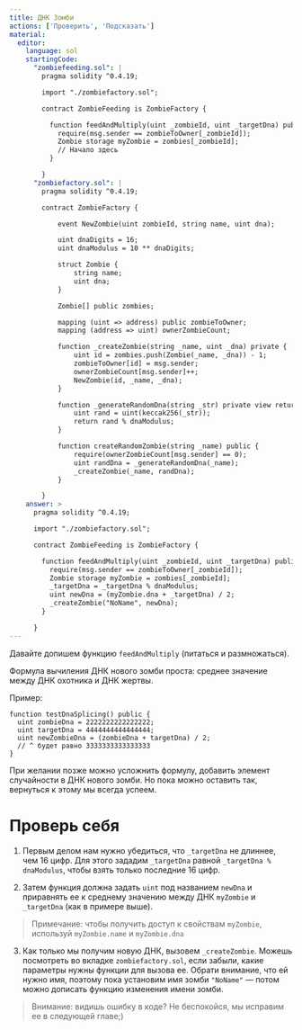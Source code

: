 ```yaml
---
title: ДНК Зомби 
actions: ['Проверить', 'Подсказать']
material:
  editor:
    language: sol
    startingCode:
      "zombiefeeding.sol": |
        pragma solidity ^0.4.19;

        import "./zombiefactory.sol";

        contract ZombieFeeding is ZombieFactory {

          function feedAndMultiply(uint _zombieId, uint _targetDna) public {
            require(msg.sender == zombieToOwner[_zombieId]);
            Zombie storage myZombie = zombies[_zombieId];
            // Начало здесь
          }

        }
      "zombiefactory.sol": |
        pragma solidity ^0.4.19;

        contract ZombieFactory {

            event NewZombie(uint zombieId, string name, uint dna);

            uint dnaDigits = 16;
            uint dnaModulus = 10 ** dnaDigits;

            struct Zombie {
                string name;
                uint dna;
            }

            Zombie[] public zombies;

            mapping (uint => address) public zombieToOwner;
            mapping (address => uint) ownerZombieCount;

            function _createZombie(string _name, uint _dna) private {
                uint id = zombies.push(Zombie(_name, _dna)) - 1;
                zombieToOwner[id] = msg.sender;
                ownerZombieCount[msg.sender]++;
                NewZombie(id, _name, _dna);
            }

            function _generateRandomDna(string _str) private view returns (uint) {
                uint rand = uint(keccak256(_str));
                return rand % dnaModulus;
            }

            function createRandomZombie(string _name) public {
                require(ownerZombieCount[msg.sender] == 0);
                uint randDna = _generateRandomDna(_name);
                _createZombie(_name, randDna);
            }

        }
    answer: >
      pragma solidity ^0.4.19;

      import "./zombiefactory.sol";

      contract ZombieFeeding is ZombieFactory {

        function feedAndMultiply(uint _zombieId, uint _targetDna) public {
          require(msg.sender == zombieToOwner[_zombieId]);
          Zombie storage myZombie = zombies[_zombieId];
          _targetDna = _targetDna % dnaModulus;
          uint newDna = (myZombie.dna + _targetDna) / 2;
          _createZombie("NoName", newDna);
        }

      }
---
```


Давайте допишем функцию `feedAndMultiply` (питаться и размножаться).

Формула вычиления ДНК нового зомби проста: среднее значение между ДНК охотника и ДНК жертвы.

Пример:

```
function testDnaSplicing() public {
  uint zombieDna = 2222222222222222;
  uint targetDna = 4444444444444444;
  uint newZombieDna = (zombieDna + targetDna) / 2;
  // ^ будет равно 3333333333333333
}
```

При желании позже можно усложнить формулу, добавить элемент случайности в ДНК нового зомби. Но пока можно оставить так, вернуться к этому мы всегда успеем.

# Проверь себя

1. Первым делом нам нужно убедиться, что `_targetDna` не длиннее, чем 16 цифр. Для этого зададим `_targetDna` равной `_targetDna % dnaModulus`, чтобы взять только последние 16 цифр.  

2. Затем функция должна задать `uint` под названием `newDna` и приравнять ее к среднему значению между ДНК `myZombie` и `_targetDna` (как в примере выше). 

  > Примечание: чтобы получить доступ к свойствам `myZombie`, используй `myZombie.name` и `myZombie.dna`

3. Как только мы получим новую ДНК, вызовем `_createZombie`. Можешь посмотреть во вкладке `zombiefactory.sol`, если забыли, какие параметры нужны функции для вызова ее. Обрати внимание, что ей нужно имя, поэтому пока установим имя зомби `"NoName"` — потом можно дописать функцию изменения имени зомби.

> Внимание: видишь ошибку в коде? Не беспокойся, мы исправим ее в следующей главе;) 
